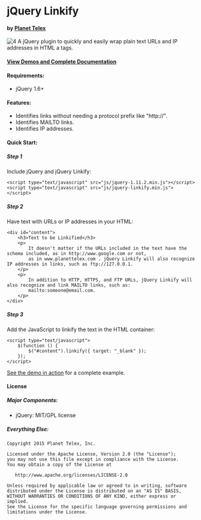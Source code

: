 # jQuery Linkify
#### by [Planet Telex][1]

![4]
A jQuery plugin to quickly and easily wrap plain text URLs and IP addresses in HTML a tags.
#### [View Demos and Complete Documentation][2]

#### Requirements:
* jQuery 1.6+

#### Features:

* Identifies links without needing a protocol prefix like "http://".
* Identifies MAILTO links.
* Identifies IP addresses.


#### Quick Start:


##### Step 1

Include jQuery and jQuery Linkify:

	<script type="text/javascript" src="js/jquery-1.11.2.min.js"></script>
	<script type="text/javascript" src="js/jquery-linkify.min.js"></script>

##### Step 2

Have text with URLs or IP addresses in your HTML:

	<div id="content">
        <h3>Text to be Linkified</h3>
        <p>
            It doesn't matter if the URLs included in the text have the schema included, as in http://www.google.com or not,
            as in www.planettelex.com . jQuery Linkify will also recognize IP addresses in links, such as ftp://127.0.0.1.
        </p>
        <p>
            In addition to HTTP, HTTPS, and FTP URLs, jQuery Linkify will also recognize and link MAILTO links, such as:
            mailto:someone@email.com.
        </p>
    </div>

##### Step 3

Add the JavaScript to linkify the text in the HTML container:

    <script type="text/javascript">
        $(function () {
			$("#content").linkify({ target: "_blank" });
    	});
    </script>

[See the demo in action][3] for a complete example.

#### License

##### Major Components:

* jQuery: MIT/GPL license

##### Everything Else:

    Copyright 2015 Planet Telex, Inc.

    Licensed under the Apache License, Version 2.0 (the "License");
    you may not use this file except in compliance with the License.
    You may obtain a copy of the License at

       http://www.apache.org/licenses/LICENSE-2.0

    Unless required by applicable law or agreed to in writing, software
    distributed under the License is distributed on an "AS IS" BASIS,
    WITHOUT WARRANTIES OR CONDITIONS OF ANY KIND, either express or implied.
    See the License for the specific language governing permissions and
    limitations under the License.

[1]: http://www.planettelex.com
[2]: http://www.planettelex.com/products/jquery-linkify
[3]: http://planettelex.github.io/jquery-linkify
[4]: http://planettelex.github.io/jquery-linkify/images/demo.png
